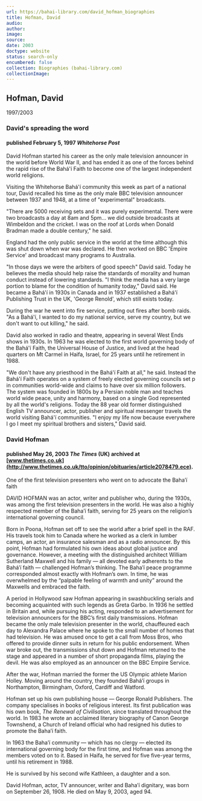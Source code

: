 ```yaml
---
url: https://bahai-library.com/david_hofman_biographies
title: Hofman, David
audio: 
author: 
image: 
source: 
date: 2003
doctype: website
status: search-only
encumbered: false
collection: Biographies (bahai-library.com)
collectionImage: 
---
```



## Hofman, David

1997/2003


### David's spreading the word

#### published February 5, 1997 _Whitehorse Post_

David Hofman started his career as the only male television announcer in the world before World War II, and has ended it as one of the forces behind the rapid rise of the Bahá'í Faith to become one of the largest independent world religions.

Visiting the Whitehorse Bahá'í community this week as part of a national tour, David recalled his time as the only male BBC television announcer between 1937 and 1948, at a time of "experimental" broadcasts.

"There are 5000 receiving sets and it was purely experimental. There were two broadcasts a day at 8am and 5pm… we did outside broadcasts at Wimbeldon and the cricket. I was on the roof at Lords when Donald Bradman made a double century," he said.

England had the only public service in the world at the time although this was shut down when war was declared. He then worked on BBC 'Empire Service' and broadcast many programs to Australia.

"In those days we were the arbiters of good speech" David said. Today he believes the media should help raise the standards of morality and human conduct instead of lowering standards. "I think the media has a very large portion to blame for the condition of humanity today," David said. He became a Bahá'í in 1930s in Canada and in 1937 established a Bahá'í Publishing Trust in the UK, 'George Renold', which still exists today.

During the war he went into fire service, putting out fires after bomb raids. "As a Bahá'í, I wanted to do my national service, serve my country, but we don't want to out killing," he said.  
  
David also worked in radio and theatre, appearing in several West Ends shows in 1930s. In 1963 he was elected to the first world governing body of the Bahá'í Faith, the Universal House of Justice, and lived at the head quarters on Mt Carmel in Haifa, Israel, for 25 years until he retirement in 1988.  

"We don't have any priesthood in the Bahá'í Faith at all," he said. Instead the Bahá'í Faith operates on a system of freely elected governing councils set p in communities world-wide and claims to have over six million followers. The system was founded in 1800s by a Persian noble man and teaches world wide peace, unity and harmony, based on a single God represented by all the world's religions. Today the 88 year old former distinguished English TV announcer, actor, publisher and spiritual messenger travels the world visiting Bahá'í communities. "I enjoy my life now because everywhere I go I meet my spiritual brothers and sisters," David said.

### David Hofman

#### published May 26, 2003 _The Times_ (UK) archived at [www.thetimes.co.uk](http://www.thetimes.co.uk/tto/opinion/obituaries/article2078479.ece). 

One of the first television presenters who went on to advocate the Baha’í faith

DAVID HOFMAN was an actor, writer and publisher who, during the 1930s, was among the first television presenters in the world. He was also a highly respected member of the Baha’í faith, serving for 25 years on the religion’s international governing council.

Born in Poona, Hofman set off to see the world after a brief spell in the RAF. His travels took him to Canada where he worked as a clerk in lumber camps, an actor, an insurance salesman and as a radio announcer. By this point, Hofman had formulated his own ideas about global justice and governance. However, a meeting with the distinguished architect William Sutherland Maxwell and his family — all devoted early adherents to the Bahá’í faith — challenged Hofman’s thinking. The Baha’í peace programme corresponded almost exactly with Hofman’s own. In time, he was overwhelmed by the “palpable feeling of warmth and unity” around the Maxwells and embraced the faith.

A period in Hollywood saw Hofman appearing in swashbuckling serials and becoming acquainted with such legends as Greta Garbo. In 1936 he settled in Britain and, while pursuing his acting, responded to an advertisement for television announcers for the BBC’s first daily transmissions. Hofman became the only male television presenter in the world, chauffeured each day to Alexandra Palace where he spoke to the small number of homes that had television. He was amused once to get a call from Moss Bros, who offered to provide dinner suits in return for his public endorsement. When war broke out, the transmissions shut down and Hofman returned to the stage and appeared in a number of short propaganda films, playing the devil. He was also employed as an announcer on the BBC Empire Service.

After the war, Hofman married the former the US Olympic athlete Marion Holley. Moving around the country, they founded Bahá’í groups in Northampton, Birmingham, Oxford, Cardiff and Watford.

Hofman set up his own publishing house — George Ronald Publishers. The company specialises in books of religious interest. Its first publication was his own book, _The Renewal of Civilisation_, since translated throughout the world. In 1983 he wrote an acclaimed literary biography of Canon George Townshend, a Church of Ireland official who had resigned his duties to promote the Baha’í faith.

In 1963 the Baha’í community — which has no clergy — elected its international governing body for the first time, and Hofman was among the members voted on to it. Based in Haifa, he served for five five-year terms, until his retirement in 1988.

He is survived by his second wife Kathleen, a daughter and a son.

David Hofman, actor, TV announcer, writer and Baha’í dignitary, was born on September 26, 1908. He died on May 9, 2003, aged 94.